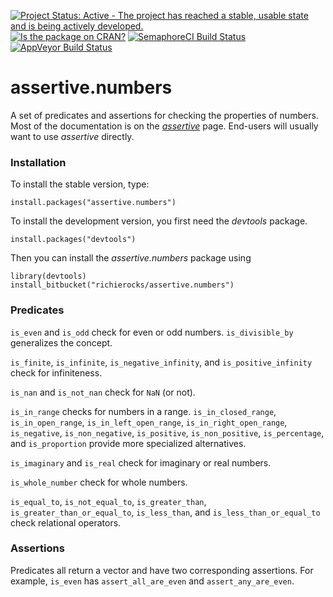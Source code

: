 [![Project Status: Active - The project has reached a stable, usable state and is being actively developed.](http://www.repostatus.org/badges/0.1.0/active.svg)](http://www.repostatus.org/#active)
[![Is the package on CRAN?](http://www.r-pkg.org/badges/version/assertive.numbers)](http://www.r-pkg.org/pkg/assertive.numbers)
[![SemaphoreCI Build Status](https://semaphoreci.com/api/v1/projects/26d73a26-08bc-450d-b681-c4f90288c8cc/635143/badge.svg)](https://semaphoreci.com/richierocks/assertive-numbers)
[![AppVeyor Build Status](https://ci.appveyor.com/api/projects/status/tixpslrhc1cuxpk6?svg=true)](https://ci.appveyor.com/project/richierocks/assertive-numbers)

# assertive.numbers

A set of predicates and assertions for checking the properties of numbers.  Most of the documentation is on the *[assertive](https://bitbucket.org/richierocks/assertive)* page.  End-users will usually want to use *assertive* directly.


### Installation

To install the stable version, type:

```{r}
install.packages("assertive.numbers")
```

To install the development version, you first need the *devtools* package.

```{r}
install.packages("devtools")
```

Then you can install the *assertive.numbers* package using

```{r}
library(devtools)
install_bitbucket("richierocks/assertive.numbers")
```

### Predicates

`is_even` and `is_odd` check for even or odd numbers.  `is_divisible_by` generalizes the concept.

`is_finite`, `is_infinite`, `is_negative_infinity`,  and `is_positive_infinity` check for infiniteness.

`is_nan` and `is_not_nan` check for `NaN` (or not).

`is_in_range` checks for numbers in a range.  `is_in_closed_range`, `is_in_open_range`, `is_in_left_open_range`, `is_in_right_open_range`, `is_negative`, `is_non_negative`, `is_positive`, `is_non_positive`, `is_percentage`, and `is_proportion` provide more specialized alternatives.

`is_imaginary` and `is_real` check for imaginary or real numbers.

`is_whole_number` check for whole numbers.

`is_equal_to`, `is_not_equal_to`, `is_greater_than`, `is_greater_than_or_equal_to`, `is_less_than`, and `is_less_than_or_equal_to` check relational operators.

### Assertions

Predicates all return a vector and have two corresponding assertions.  For example, `is_even` has `assert_all_are_even` and `assert_any_are_even`.